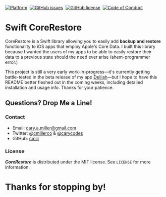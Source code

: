 [![Platform][mlw-badge]][repo]&nbsp;
[![GitHub issues][issues-badge]][issues]&nbsp;
[![GitHub license][license-badge]][license]&nbsp;
[![Code of Conduct][coc-badge]][coc]&nbsp;

# Swift CoreRestore
CoreRestore is a Swift library allowing you to easily add **backup and restore** functionality to iOS apps that employ Apple's Core Data. I built this library because I wanted the users of my apps to be able to easily restore their data to a previous state should the need ever arise (ahem-programmer error.)

This project is still a very early work-in-progress—it's currently getting battle-tested in the beta release of my app [Delilah](https://cmillerco.com/delilah)—but I hope to have this README better fleshed out in the coming weeks, including detailed installation and usage info. Thanks for your patience.

## Questions? Drop Me a Line!

### Contact
- Email: cary.a.miller@gmail.com
- Twitter: [@cmillerco](https://twitter.com/cmillerco) & [@carycodes](https://twitter.com/carycodes)
- GitHub: [cmilr](https://github.com/cmilr/)

### License
***CoreRestore*** is distributed under the MIT license. See ``LICENSE`` for more information.

# Thanks for stopping by!

<!--
Badge References
-->
[mlw-badge]:https://img.shields.io/badge/platform-iOS-8056d5.svg
[issues-badge]:https://img.shields.io/github/issues/cmilr/swift-core-restore.svg
[license-badge]:https://img.shields.io/github/license/cmilr/swift-core-restore.svg
[coc-badge]:https://img.shields.io/badge/code%20of-conduct-ff69b4.svg?style=flat

<!--
URL References
-->
[repo]:https://github.com/cmilr/swift-core-restore
[issues]:https://github.com/cmilr/swift-core-restore/issues
[license]:https://github.com/cmilr/swift-core-restore/blob/master/LICENSE
[coc]:https://github.com/cmilr/swift-core-restore/blob/master/CODE_OF_CONDUCT.md
